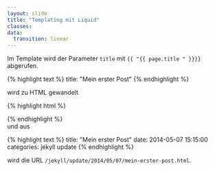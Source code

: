 ```yaml
---
layout: slide
title: "Templating mit Liquid"
classes:
data:
  transition: linear
---
```


Im Template wird der Parameter `title` mit `{{ "{{ page.title " }}}}` abgerufen.

<div markdown="1" class="fragment">
{% highlight text %}
title:      "Mein erster Post"
{% endhighlight %}

wird zu HTML gewandelt

{% highlight html %}
<title>Mein erster Post</title>
{% endhighlight %}
</div>

<div markdown="1" class="fragment">
und aus

{% highlight text %}
title:      "Mein erster Post"
date:       2014-05-07 15:15:00
categories: jekyll update
{% endhighlight %}

wird die URL `/jekyll/update/2014/05/07/mein-erster-post.html`.
</div>
<aside markdown="1" class="notes">
</aside>